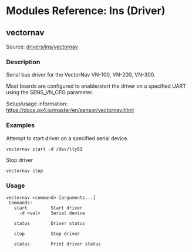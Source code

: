 # Modules Reference: Ins (Driver)
## vectornav
Source: [drivers/ins/vectornav](https://github.com/PX4/PX4-Autopilot/tree/main/src/drivers/ins/vectornav)


### Description

Serial bus driver for the VectorNav VN-100, VN-200, VN-300.

Most boards are configured to enable/start the driver on a specified UART using the SENS_VN_CFG parameter.

Setup/usage information: https://docs.px4.io/master/en/sensor/vectornav.html

### Examples

Attempt to start driver on a specified serial device.
```
vectornav start -d /dev/ttyS1
```
Stop driver
```
vectornav stop
```

<a id="vectornav_usage"></a>
### Usage
```
vectornav <command> [arguments...]
 Commands:
   start         Start driver
     -d <val>    Serial device

   status        Driver status

   stop          Stop driver

   status        Print driver status
```

